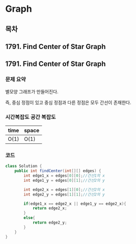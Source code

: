 # Graph

## 목차
## 1791. Find Center of Star Graph


## 1791. Find Center of Star Graph
### 문제 요약
별모양 그래프가 만들어진다.

즉, 중심 정점이 있고 중심 정점과 다른 정점은 모두 간선이 존재한다.


### 시간복잡도 공간 복잡도
| time | space |
|------|-------|
| O(1) | O(1)  |


### 코드
```java
class Solution {
    public int findCenter(int[][] edges) {
        int edge1_x = edges[0][0];//간선1의 x
        int edge1_y = edges[0][1];//간선2의 y

        int edge2_x = edges[1][0];//간선2의 x
        int edge2_y = edges[1][1];//간선2의 y

        if(edge1_x == edge2_x || edge1_y == edge2_x){
            return edge2_x;
        }
        else{
            return edge2_y;
        }
    }
}
```